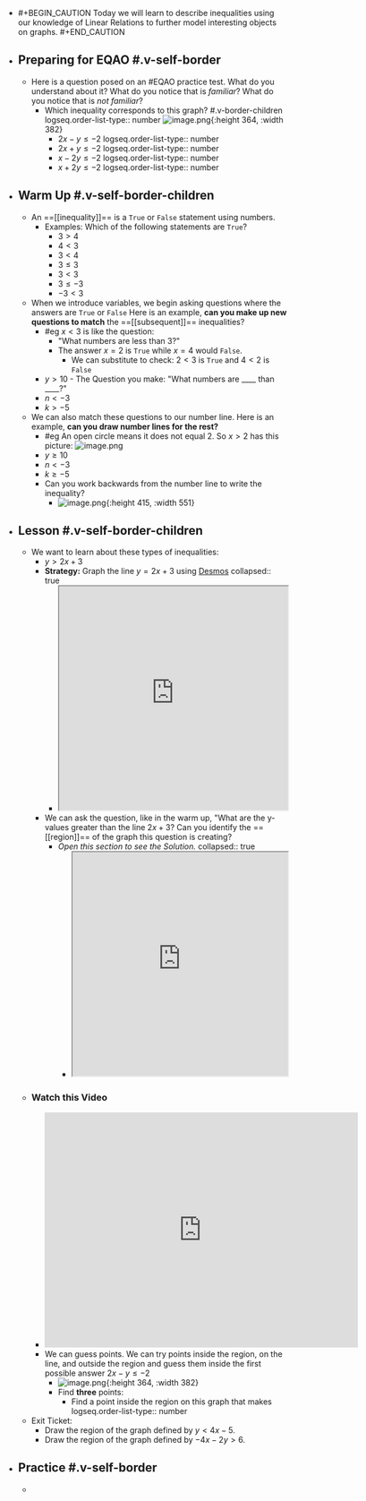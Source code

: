 - #+BEGIN_CAUTION
  Today we will learn to describe inequalities using our knowledge of Linear Relations to further model interesting objects on graphs.
  #+END_CAUTION
- ## Preparing for EQAO #.v-self-border
	- Here is a question posed on an #EQAO practice test. What do you understand about it? What do you notice that is *familiar*? What do you notice that is *not familiar*?
		- Which inequality corresponds to this graph? #.v-border-children 
		  logseq.order-list-type:: number
		  ![image.png](../assets/image_1748372403293_0.png){:height 364, :width 382}
			- $2x-y\leq-2$
			  logseq.order-list-type:: number
			- $2x+y\le-2$
			  logseq.order-list-type:: number
			- $x-2y\le-2$
			  logseq.order-list-type:: number
			- $x+2y\le-2$
			  logseq.order-list-type:: number
- ## Warm Up #.v-self-border-children
	- An ==[[inequality]]== is a `True` or `False` statement using numbers.
		- Examples: Which of the following statements are `True`?
			- $3>4$
			- $4<3$
			- $3<4$
			- $3\leq3$
			- $3<3$
			- $3\leq-3$
			- $-3<3$
	- When we introduce variables, we begin asking questions where the answers are `True` or `False` Here is an example, **can you make up new questions to match** the ==[[subsequent]]== inequalities?
		- #eg $x<3$ is like the question:
			- "What numbers are less than 3?"
			- The answer $x=2$ is `True` while $x=4$ would `False`.
				- We can substitute to check:  $2<3$ is `True` and $4<2$ is `False`
		- $y>10$ - The Question you make:  "What numbers are \_\_\_\_ than \_\_\_\_?"
		- $n<-3$
		- $k>-5$
	- We can also match these questions to our number line. Here is an example, **can you draw number lines for the rest?**
		- #eg An open circle means it does not equal 2. So $x>2$ has this picture:
		  ![image.png](../assets/image_1748373147068_0.png)
		- $y\geq10$
		- $n<-3$
		- $k\geq-5$
		- Can you work backwards from the number line to write the inequality?
			- ![image.png](../assets/image_1748374109210_0.png){:height 415, :width 551}
- ## Lesson #.v-self-border-children
	- We want to learn about these types of inequalities:
		- $y>2x+3$
		- **Strategy:** Graph the line $y=2x+3$ using [Desmos](https://desmos.com/calculator)
		  collapsed:: true
			- <iframe src = "https://www.desmos.com/calculator/4brddn7vio" style="height: 400px; width: 100%" ></iframe>
		- We can ask the question, like in the warm up, "What are the y-values greater than the line $2x+3$? Can you identify the ==[[region]]== of the graph this question is creating?
			- *Open this section to see the Solution.*
			  collapsed:: true
				- <iframe src = "https://www.desmos.com/calculator/f01d8fn3hi" style="height: 400px; width: 100%" ></iframe>
	- ### Watch this Video
		- <iframe width="560" height="420" src="https://www.youtube.com/embed/P_-c9D6mjGA?si=93BnTj_s2tu_Dwie" title="YouTube video player" frameborder="0" allow="accelerometer; autoplay; clipboard-write; encrypted-media; gyroscope; picture-in-picture; web-share" referrerpolicy="strict-origin-when-cross-origin" allowfullscreen></iframe>
		- We can guess points. We can try points inside the region, on the line, and outside the region and guess them inside the first possible answer $2x-y\leq -2$
			- ![image.png](../assets/image_1748372403293_0.png){:height 364, :width 382}
			- Find **three** points:
				- Find a point inside the region on this graph that makes
				  logseq.order-list-type:: number
	- Exit Ticket:
		- Draw the region of the graph defined by $y<4x-5$.
		- Draw the region of the graph defined by $-4x-2y>6$.
- ## Practice #.v-self-border
	-